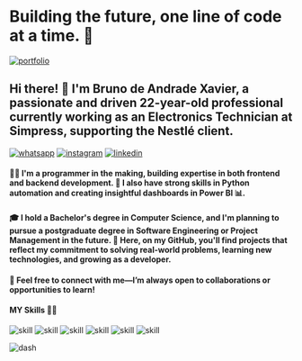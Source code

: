 # Building the future, one line of code at a time. 🚀


[![portfolio](https://img.shields.io/website-up-down-green-red/http/monip.org.svg)](https://brun0k9.github.io/Portfolio/)
## Hi there! 👋 I'm Bruno de Andrade Xavier, a passionate and driven 22-year-old professional currently working as an Electronics Technician at Simpress, supporting the Nestlé client.

[![whatsapp](https://img.shields.io/badge/WhatsApp-25D366?style=for-the-badge&logo=whatsapp&logoColor=white)](https://api.whatsapp.com/send/?phone=5511989889206&text&type=phone_number&app_absent=0)
[![instagram](https://img.shields.io/badge/Instagram-E4405F?style=for-the-badge&logo=instagram&logoColor=white)](https://www.instagram.com/brun0__k9)
[![linkedin](https://img.shields.io/badge/LinkedIn-0077B5?style=for-the-badge&logo=linkedin&logoColor=white)](https://www.linkedin.com/in/brunoax/)


#### 👨‍💻 I'm a programmer in the making, building expertise in both frontend and backend development. 🐍 I also have strong skills in Python automation and creating insightful dashboards in Power BI 📊.
#### 🎓 I hold a Bachelor's degree in Computer Science, and I'm planning to pursue a postgraduate degree in Software Engineering or Project Management in the future. 🚀 Here, on my GitHub, you'll find projects that reflect my commitment to solving real-world problems, learning new technologies, and growing as a developer.
#### 🤝 Feel free to connect with me—I’m always open to collaborations or opportunities to learn!

#### MY Skills 👨‍💻
![skill](https://img.shields.io/badge/C%23-239120?style=for-the-badge&logo=c-sharp&logoColor=white)
![skill](https://img.shields.io/badge/Python-3776AB?style=for-the-badge&logo=python&logoColor=white)
![skill](https://img.shields.io/badge/HTML5-E34F26?style=for-the-badge&logo=html5&logoColor=white)
![skill](https://img.shields.io/badge/CSS3-1572B6?style=for-the-badge&logo=css3&logoColor=white)
![skill](https://img.shields.io/badge/JavaScript-F7DF1E?style=for-the-badge&logo=javascript&logoColor=black)
![skill](https://img.shields.io/badge/React-20232A?style=for-the-badge&logo=react&logoColor=61DAFB)


![dash](https://github-readme-stats.vercel.app/api?username=Brun0K9&theme=blue-green)



